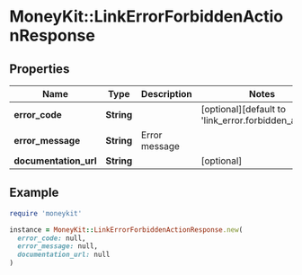 # MoneyKit::LinkErrorForbiddenActionResponse

## Properties

| Name | Type | Description | Notes |
| ---- | ---- | ----------- | ----- |
| **error_code** | **String** |  | [optional][default to &#39;link_error.forbidden_action&#39;] |
| **error_message** | **String** | Error message |  |
| **documentation_url** | **String** |  | [optional] |

## Example

```ruby
require 'moneykit'

instance = MoneyKit::LinkErrorForbiddenActionResponse.new(
  error_code: null,
  error_message: null,
  documentation_url: null
)
```

